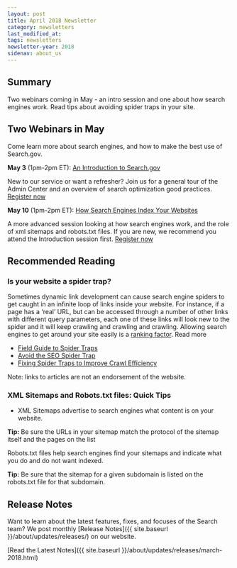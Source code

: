 ```yaml
---
layout: post
title: April 2018 Newsletter
category: newsletters
last_modified_at: 
tags: newsletters
newsletter-year: 2018
sidenav: about_us
---
```


## Summary
Two webinars coming in May - an intro session and one about how search engines work. Read tips about avoiding spider traps in your site.

## Two Webinars in May

Come learn more about search engines, and how to make the best use of Search.gov.

**May 3** (1pm-2pm ET): <a href="https://digital.gov/event/2018/05/03/an-introduction-searchgov/">An Introduction to Search.gov</a>

New to our service or want a refresher? Join us for a general tour of the Admin Center and an overview of search optimization good practices. <a href="https://digital.gov/event/2018/05/03/an-introduction-searchgov/">Register now</a>

**May 10** (1pm-2pm ET): <a href="https://digital.gov/event/2018/05/29/how-search-engines-index-your-websites/">How Search Engines Index Your Websites</a>

A more advanced session looking at how search engines work, and the role of xml sitemaps and robots.txt files. If you are new, we recommend you attend the Introduction session first. <a href="https://digital.gov/event/2018/05/29/how-search-engines-index-your-websites/">Register now</a>

## Recommended Reading

### Is your website a spider trap?

Sometimes dynamic link development can cause search engine spiders to get caught in an infinite loop of links inside your website. For instance, if a page has a ‘real’ URL, but can be accessed through a number of other links with different query parameters, each one of these links will look new to the spider and it will keep crawling and crawling and crawling. Allowing search engines to get around your site easily is a <a href="https://searchengineland.com/guide/seo/site-architecture-search-engine-ranking">ranking factor</a>. Read more

- <a href="https://www.portent.com/blog/seo/field-guide-to-spider-traps-an-seo-companion.htm">Field Guide to Spider Traps</a>
- <a href="https://www.advancedwebranking.com/blog/avoid-the-seo-spider-trap-how-to-get-out-of-a-sticky-situation/">Avoid the SEO Spider Trap</a>
- <a href="https://www.wolfgangdigital.com/blog/fixing-spider-traps/">Fixing Spider Traps to Improve Crawl Efficiency</a>

Note: links to articles are not an endorsement of the website.

### XML Sitemaps and Robots.txt files: Quick Tips

- XML Sitemaps advertise to search engines what content is on your website.

**Tip:** Be sure the URLs in your sitemap match the protocol of the sitemap itself and the pages on the list

Robots.txt files help search engines find your sitemaps and indicate what you do and do not want indexed.

**Tip:** Be sure that the sitemap for a given subdomain is listed on the robots.txt file for that subdomain.

## Release Notes

Want to learn about the latest features, fixes, and focuses of the Search team? We post monthly [Release Notes]({{ site.baseurl }}/about/updates/releases/) on our website.

[Read the Latest Notes]({{ site.baseurl }}/about/updates/releases/march-2018.html)
